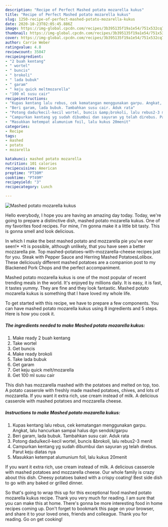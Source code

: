 ```yaml
---
description: "Recipe of Perfect Mashed potato mozarella kukus"
title: "Recipe of Perfect Mashed potato mozarella kukus"
slug: 1250-recipe-of-perfect-mashed-potato-mozarella-kukus
date: 2020-10-23T02:05:45.886Z
image: https://img-global.cpcdn.com/recipes/3b395135f19a1e54/751x532cq70/mashed-potato-mozarella-kukus-foto-resep-utama.jpg
thumbnail: https://img-global.cpcdn.com/recipes/3b395135f19a1e54/751x532cq70/mashed-potato-mozarella-kukus-foto-resep-utama.jpg
cover: https://img-global.cpcdn.com/recipes/3b395135f19a1e54/751x532cq70/mashed-potato-mozarella-kukus-foto-resep-utama.jpg
author: Carrie Weber
ratingvalue: 4.8
reviewcount: 35047
recipeingredient:
- "2 buah kentang"
- " wortel"
- " buncis"
- " brokoli"
- " lada bubuk"
- " garam"
- " keju quick meltmozarella"
- "100 ml susu cair"
recipeinstructions:
- "Kupas kentang lalu rebus, cek kematangan menggunakan garpu. Angkat, lalu hancurkan sampai halus dgn sendok/garpu"
- "Beri garam, lada bubuk. Tambahkan susu cair. Aduk rata"
- "Potong dadu/kecil-kecil wortel, buncis &amp;brokoli, lalu rebus2-3 menit"
- "Campurkan kentang yg sudah dibumbui dan sayuran yg telah direbus. Parut keju diatas nya"
- "Masukkan ketempat alumunium foil, lalu kukus 20menit"
categories:
- Recipe
tags:
- mashed
- potato
- mozarella

katakunci: mashed potato mozarella 
nutrition: 101 calories
recipecuisine: American
preptime: "PT30M"
cooktime: "PT49M"
recipeyield: "3"
recipecategory: Lunch

---
```



![Mashed potato mozarella kukus](https://img-global.cpcdn.com/recipes/3b395135f19a1e54/751x532cq70/mashed-potato-mozarella-kukus-foto-resep-utama.jpg)

Hello everybody, I hope you are having an amazing day today. Today, we're going to prepare a distinctive dish, mashed potato mozarella kukus. One of my favorites food recipes. For mine, I'm gonna make it a little bit tasty. This is gonna smell and look delicious.

In which I make the best mashed potato and mozzarella pie you&#39;ve ever seen!* *It is possible, although unlikely, that you have seen a better mozzarella pie. Top mashed-potatoes-with-mozzarella-cheese recipes just for you. Steak with Pepper Sauce and Herring Mashed PotatoesLolibox. These deliciously different mashed potatoes are a companion post to my Blackened Pork Chops and the perfect accompaniment.

Mashed potato mozarella kukus is one of the most popular of recent trending meals in the world. It's enjoyed by millions daily. It is easy, it is fast, it tastes yummy. They are fine and they look fantastic. Mashed potato mozarella kukus is something that I have loved my whole life.


To get started with this recipe, we have to prepare a few components. You can have mashed potato mozarella kukus using 8 ingredients and 5 steps. Here is how you cook it.

<!--inarticleads1-->

##### The ingredients needed to make Mashed potato mozarella kukus:

1. Make ready 2 buah kentang
1. Take  wortel
1. Get  buncis
1. Make ready  brokoli
1. Take  lada bubuk
1. Get  garam
1. Get  keju quick melt/mozarella
1. Get 100 ml susu cair


This dish has mozzarella mashed with the potatoes and melted on top, too. A potato casserole with freshly made mashed potatoes, chives, and lots of mozzarella. If you want it extra rich, use cream instead of milk. A delicious casserole with mashed potatoes and mozzarella cheese. 

<!--inarticleads2-->

##### Instructions to make Mashed potato mozarella kukus:

1. Kupas kentang lalu rebus, cek kematangan menggunakan garpu. Angkat, lalu hancurkan sampai halus dgn sendok/garpu
1. Beri garam, lada bubuk. Tambahkan susu cair. Aduk rata
1. Potong dadu/kecil-kecil wortel, buncis &amp;brokoli, lalu rebus2-3 menit
1. Campurkan kentang yg sudah dibumbui dan sayuran yg telah direbus. Parut keju diatas nya
1. Masukkan ketempat alumunium foil, lalu kukus 20menit


If you want it extra rich, use cream instead of milk. A delicious casserole with mashed potatoes and mozzarella cheese. Our whole family is crazy about this dish. Cheesy potatoes baked with a crispy coating! Best side dish to go with any baked or grilled dinner. 

So that's going to wrap this up for this exceptional food mashed potato mozarella kukus recipe. Thank you very much for reading. I am sure that you can make this at home. There's gonna be more interesting food in home recipes coming up. Don't forget to bookmark this page on your browser, and share it to your loved ones, friends and colleague. Thank you for reading. Go on get cooking!
